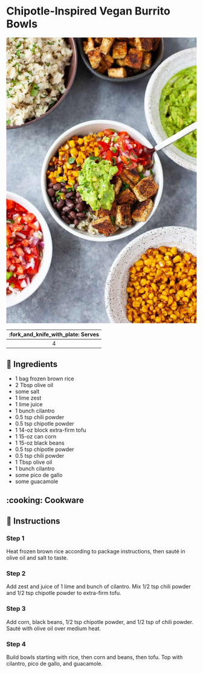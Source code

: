 # Chipotle-Inspired Vegan Burrito Bowls

![Chipotle-Inspired Vegan Burrito Bowls](../assets/images/chipotle-inspired-vegan-burrito-bowls.jpg)

| :fork_and_knife_with_plate: Serves |
|:----------------------------------:|
| 4 |

## :salt: Ingredients

- 1 bag frozen brown rice
- 2 Tbsp olive oil
- some salt
- 1 lime zest
- 1 lime juice
- 1 bunch cilantro
- 0.5 tsp chili powder
- 0.5 tsp chipotle powder
- 1 14-oz block extra-firm tofu
- 1 15-oz can corn
- 1 15-oz black beans
- 0.5 tsp chipotle powder
- 0.5 tsp chili powder
- 1 Tbsp olive oil
- 1 bunch cilantro
- some pico de gallo
- some guacamole

## :cooking: Cookware

## :pencil: Instructions

### Step 1

Heat frozen brown rice according to package instructions, then sauté in olive oil and salt to taste.

### Step 2

Add zest and juice of 1 lime and bunch of cilantro. Mix 1/2 tsp chili powder and 1/2 tsp chipotle powder to extra-firm
tofu.

### Step 3

Add corn, black beans, 1/2 tsp chipotle powder, and 1/2 tsp of chili powder. Sauté with olive oil over medium heat.

### Step 4

Build bowls starting with rice, then corn and beans, then tofu. Top with cilantro, pico de gallo, and guacamole.
